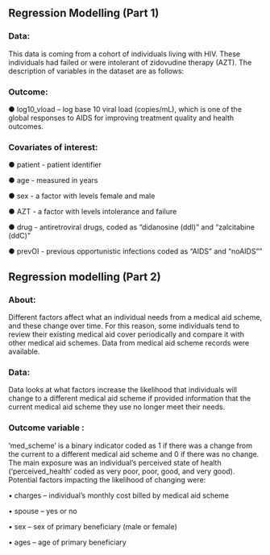 ## Regression Modelling (Part 1)

### Data: 

This data is coming from a cohort of individuals living with HIV. These individuals had failed or were intolerant of zidovudine therapy (AZT). The description of variables in the dataset are as follows:

### Outcome:

● </li> log10_vload – log base 10 viral load (copies/mL), which is one of the global responses to AIDS for improving treatment quality and health outcomes. 

### Covariates of interest:
● patient - patient identifier

● age - measured in years

● sex - a factor with levels female and male

● AZT - a factor with levels intolerance and failure

● drug - antiretroviral drugs, coded as “didanosine (ddI)” and “zalcitabine (ddC)”

● prevOI - previous opportunistic infections coded as “AIDS” and “noAIDS””

## Regression modelling (Part 2)

### About:

Different factors affect what an individual needs from a medical aid scheme, and these change over time. For this reason, some individuals tend to review their existing medical aid cover periodically and compare it with other medical aid schemes. Data from medical aid scheme records were available. 

### Data:

Data looks at what factors increase the likelihood that individuals will change to a different medical aid scheme if provided information that the current medical aid scheme they use no longer meet their needs. 

### Outcome variable :
‘med_scheme’ is a binary indicator coded as 1 if there was a change from the current to a different medical aid scheme and 0 if there was no change. The main exposure was an individual’s perceived state of health (‘perceived_health’ coded as very poor, poor, good, and very good). Potential factors impacting the likelihood of changing were:

• charges – individual’s monthly cost billed by medical aid scheme 

• spouse – yes or no

• sex – sex of primary beneficiary (male or female)

• ages – age of primary beneficiary
